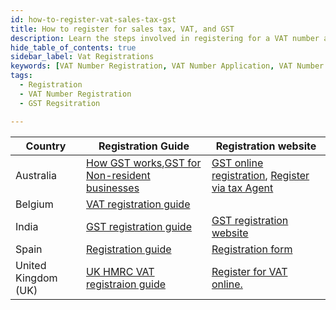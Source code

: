 ```yaml
---
id: how-to-register-vat-sales-tax-gst
title: How to register for sales tax, VAT, and GST
description: Learn the steps involved in registering for a VAT number and the requirements for businesses operating in different countries.
hide_table_of_contents: true
sidebar_label: Vat Registrations 
keywords: [VAT Number Registration, VAT Number Application, VAT Number Renewal, VAT Number Transfer, VAT Number Change, register for vat number,vat number registration online,vat number registration form, vat number registration requirements, vat number registration deadline]
tags:
  - Registration
  - VAT Number Registration
  - GST Regsitration

---
```

|Country| Registration Guide|Registration website|
|--|--|--|
|Australia|[How GST works](https://www.ato.gov.au/business/gst/),[GST for Non-resident businesses](https://www.ato.gov.au/Business/International-tax-for-business/Non-resident-businesses-and-GST/)|[GST online registration](https://www.ato.gov.au/general/online-services/businesses/), [Register via tax Agent](https://www.tpb.gov.au/public-register)|
|Belgium|[VAT registration guide](https://business.belgium.be/en/setting_up_your_business/registration_with_the_vat_authorities)| |
|India|[GST registration guide](https://cbic-gst.gov.in/faqs-user-manual-new-gst-registration.html)|[GST registration website](https://reg.gst.gov.in/registration/)|
|Spain|[Registration guide](https://administracion.gob.es/pag_Home/en/Tu-espacio-europeo/derechos-obligaciones/empresas/impuestos/IVA/registro-pago.html)|[Registration form](https://sede.agenciatributaria.gob.es/Sede/en_gb/iva/iva-operaciones-comercio-exterior/identificacion-realizar-operaciones-otros-empresarios-ue/gestiones.html)|
|United Kingdom (UK)|[UK HMRC VAT registraion guide](https://www.gov.uk/register-for-vat/how-register-for-vat)|[Register for VAT online.](https://www.tax.service.gov.uk/register-for-vat)|
